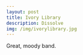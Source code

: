 ```yaml
---
layout: post
title: Ivory Library 
description: Dissolve
img: /img/ivorylibrary.jpg
---
```

Great, moody band.